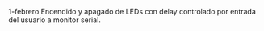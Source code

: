1-febrero
Encendido y apagado de LEDs con delay controlado por entrada del usuario a monitor serial.
